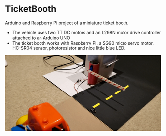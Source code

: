 # TicketBooth

Arduino and Raspberry Pi project of a miniature ticket booth.

- The vehicle uses two TT DC motors and an L298N motor drive controller attached to an Arduino UNO
- The ticket booth works with Raspberry PI, a SG90 micro servo motor, HC-SR04 sensor, photoresistor and nice little blue LED.

![image](ticket_booth_demo_image.gif)
